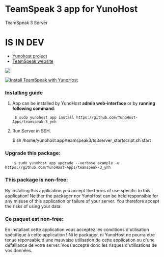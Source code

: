 # TeamSpeak 3 app for YunoHost
TeamSpeak 3 Server

# IS IN DEV

- [Yunohost project](https://yunohost.org)
- [TeamSpeak website](https://www.teamspeak.com/)

![](https://cdn.5euros.com/media/cache/carousel/uploads/media/picture/582a8ed6816ef19f1e431693d4fdb606cb933379.png)


[![Install TeamSpeak with YunoHost](https://install-app.yunohost.org/install-with-yunohost.png)](https://install-app.yunohost.org/?app=teamspeak-3)

### Installing guide

 1. App can be installed by YunoHost **admin web-interface** or by **running following command**:

         $ sudo yunohost app install https://github.com/YunoHost-Apps/teamspeak-3_ynh
 
 1. Run Server in SSH.
 
	 $ sh /home/yunohost.app/teamspeak3/ts3server_startscript.sh start

 
### Upgrade this package:

        $ sudo yunohost app upgrade --verbose example -u https://github.com/YunoHost-Apps/teamspeak-3_ynh



### This package is non-free:

By installing this application you accept the terms of use specific to this application!
Neither the packager nor YunoHost can be held responsible for any misuse of this application or failure of your server.
You therefore accept the risks of using your data.

### Ce paquet est non-free:

En installant cette application vous acceptez les conditions d'utilisation spécifique à cette application !
Ni le packager, ni YunoHost ne pourra etre tenue réponsable d'une mauvaise utilisation de cette application ou d'une défaillance de votre server.
Vous accepté donc les risques d'utilisations de vos données.
